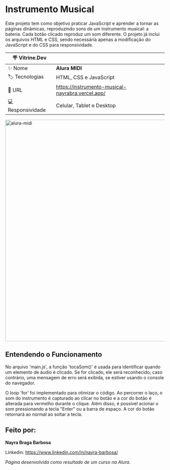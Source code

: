 # Instrumento Musical

Este projeto tem como objetivo praticar JavaScript e aprender a tornar as páginas dinâmicas, reproduzindo sons de um instrumento musical: a bateria. Cada botão clicado reproduz um som diferente. O projeto já inclui os arquivos HTML e CSS, sendo necessária apenas a modificação do JavaScript e do CSS para responsividade.

|:placard: Vitrine.Dev |                                                | 
| -------------------- | -----------------------------------------------|
| :sparkles: Nome      | **Alura MIDI**                                 |
| :label: Tecnologias  | HTML, CSS e JavaScript                         |
| :rocket: URL         |https://instrumento-musical-nayrabra.vercel.app/|
| 💻 Responsividade    | Celular, Tablet e Desktop                      |

<img width="700" alt="alura-midi" src="https://github.com/nayrabra/instrumento-musical/assets/102299426/ccdb89cf-e785-47b4-a3be-cf335377eaae#vitrinedev">


## Entendendo o Funcionamento 

No arquivo 'main.js', a função 'tocaSom()' é usada para identificar quando um elemento de áudio é clicado. Se for clicado, ele será reconhecido; caso contrário, uma mensagem de erro será exibida, se estiver usando o console do navegador.

O loop 'for' foi implementado para otimizar o código. Ao percorrer o laço, o som do instrumento é capturado ao clicar no botão e a cor do botão é alterada para vermelho durante o clique. Além disso, é possível acionar o som pressionando a tecla "Enter" ou a barra de espaço. A cor do botão retornará ao normal ao soltar a tecla.

## Feito por:

**Nayra Braga Barbosa**

Linkedin: https://www.linkedin.com/in/nayra-barbosa/

*Página desenvolvida como resultado de um curso na Alura.*








